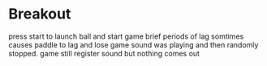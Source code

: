 # Breakout
press start to launch ball and start game
brief periods of lag somtimes causes paddle to lag and lose game
sound was playing and then randomly stopped. game still register sound but nothing comes out
